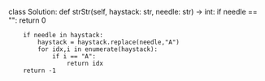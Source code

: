 class Solution:
    def strStr(self, haystack: str, needle: str) -> int:
        if needle == "":
            return 0
        
        if needle in haystack:
            haystack = haystack.replace(needle,"A")
            for idx,i in enumerate(haystack):
                if i == "A":
                    return idx
        return -1
